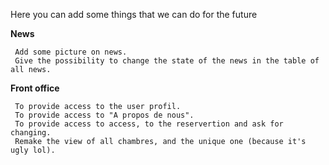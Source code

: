 Here you can add some things that we can do for the future

**News** 
 
     Add some picture on news.
     Give the possibility to change the state of the news in the table of all news.
     
     
 **Front office** 
 
     To provide access to the user profil.
     To provide access to "A propos de nous".    
     To provide access to access, to the reservertion and ask for changing.
     Remake the view of all chambres, and the unique one (because it's ugly lol).